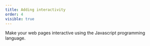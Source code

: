 ```yaml
---
title: Adding interactivity
order: 4
visible: true
---
```


Make your web pages interactive using the Javascript programming language.
